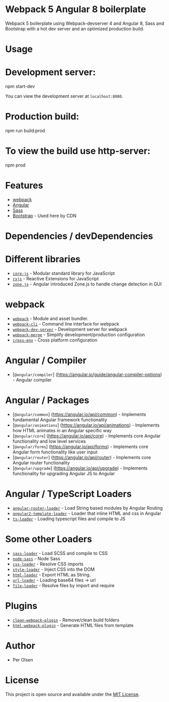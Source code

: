# Webpack 5 Angular 8 boilerplate

Webpack 5 boilerplate using Webpack-devserver 4 and Angular 8, Sass and Bootstrap with a hot dev server and an optimized production build.

# Usage

# Development server:
npm start-dev

You can view the development server at `localhost:8080`.

# Production build:
npm run build:prod

# To view the build use http-server:
npm prod

# Features

- [webpack](https://webpack.js.org/)
- [Angular](https://angular.io/)
- [Sass](https://sass-lang.com/)
- [Bootstrap](https://getbootstrap.com/) - Used here by CDN


# Dependencies / devDependencies

# Different libraries

- [`core-js`](https://www.npmjs.com/package/core-js) - Modular standard library for JavaScript
- [`rxjs`](https://angular.io/guide/rx-library) - Reactive Extensions for JavaScript
- [`zone.js`](https://www.npmjs.com/package/zone.js) - Angular introduced Zone.js to handle change detection in GUI


# webpack

- [`webpack`](https://github.com/webpack/webpack) - Module and asset bundler.
- [`webpack-cli`](https://github.com/webpack/webpack-cli) - Command line interface for webpack
- [`webpack-dev-server`](https://github.com/webpack/webpack-dev-server) - Development server for webpack
- [`webpack-merge`](https://github.com/survivejs/webpack-merge) - Simplify development/production configuration
- [`cross-env`](https://github.com/kentcdodds/cross-env) - Cross platform configuration


# Angular / Compiler 

- [`@angular/compiler`] (https://angular.io/guide/angular-compiler-options) - Angular compiler


# Angular / Packages

- [`@angular/common`] (https://angular.io/api/common) - Implements fundamental Angular framework functionality
- [`@angular/animations`] (https://angular.io/api/animations) - Implements how HTML animates in an Angular specific way
- [`@angular/core`] (https://angular.io/api/core) - Implements core Angular functionality and low level services
- [`@angular/forms`] (https://angular.io/api/forms) - Implements core Angular form functionality like user input
- [`@angular/router`] (https://angular.io/api/router) - Implements core Angular router functionality
- [`@angular/upgrade`] (https://angular.io/api/upgrade) - Implements functionality for upgrading Angular JS to Angular


# Angular / TypeScript Loaders

- [`angular-router-loader`](https://www.npmjs.com/package/angular-router-loader/) - Load String based modules by Angular Routing
- [`angular2-template-loader`](https://www.npmjs.com/package/angular2-template-loader/) - Loader that inline HTML and css in Angular
- [`ts-loader`](https://www.npmjs.com/package/ts-loader) - Loading typescript files and compile to JS


# Some other Loaders

- [`sass-loader`](https://webpack.js.org/loaders/sass-loader/) - Load SCSS and compile to CSS
- [`node-sass`](https://github.com/sass/node-sass) - Node Sass
- [`css-loader`](https://webpack.js.org/loaders/css-loader/) - Resolve CSS imports
- [`style-loader`](https://webpack.js.org/loaders/style-loader/) - Inject CSS into the DOM
- [`html-loader`](https://webpack.js.org/loaders/url-loader/) - Export HTML as String.
- [`url-loader`](https://webpack.js.org/loaders/url-loader/) - Loading base64 files -> url
- [`file-loader`](https://webpack.js.org/loaders/file-loader/) - Resolve files by import and require


# Plugins

- [`clean-webpack-plugin`](https://www.npmjs.com/package/clean-webpack-plugin) - Remove/clean build folders
- [`html-webpack-plugin`](https://webpack.js.org/plugins/html-webpack-plugin/) - Generate HTML files from template
 

# Author

- Per Olsen

# License

This project is open source and available under the [MIT License](LICENSE).


